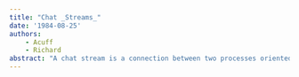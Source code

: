 ```yaml
---
title: "Chat _Streams_"
date: '1984-08-25'
authors: 
    - Acuff
    - Richard
abstract: "A chat stream is a connection between two processes oriented towards terminal service, but not necessarily restricted to that. A chat stream is inherently bi-directional so it is represented by two Interlisp-D streams; one each for input and output. The input stream is considered the primary handle on the connection and is used wherever operations are preformed that are not inherently only input or output. The following operations are available for chat streams (as well as the normal stream operations). In general these operations return true if the operation was successful, NIL if it could not be done:"
---
```


